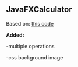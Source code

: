 ## JavaFXCalculator
Based on:
[this code](https://gist.github.com/jewelsea/4344564)

**Added:**

  -multiple operations

  -css background image
